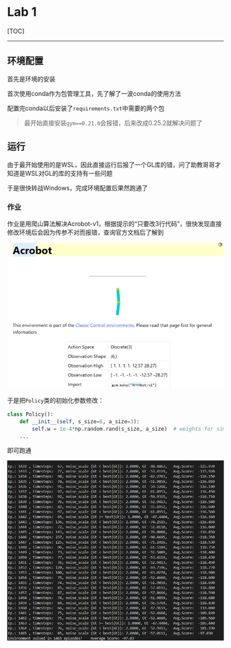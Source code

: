 # Lab 1

[TOC]

---

## 环境配置

首先是环境的安装

首次使用conda作为包管理工具，先了解了一波conda的使用方法

配置完conda以后安装了`requirements.txt`中需要的两个包

> 最开始直接安装`gym==0.21.0`会报错，后来改成0.25.2就解决问题了

## 运行

由于最开始使用的是WSL，因此直接运行后报了一个GL库的错，问了助教哥哥才知道是WSL对GL的库的支持有一些问题

于是很快转战Windows，完成环境配置后果然跑通了

### 作业

作业是用爬山算法解决Acrobot-v1，根据提示的“只要改3行代码”，很快发现直接修改环境后会因为传参不对而报错，查询官方文档后了解到

![传参](assets/传参.png)

于是把`Policy`类的初始化参数修改：

```python
class Policy():
    def __init__(self, s_size=6, a_size=3):
        self.w = 1e-4*np.random.rand(s_size, a_size)  # weights for simple linear policy: state_space x action_space
    ...
```

即可跑通

![运行结果](assets/运行结果.png)
